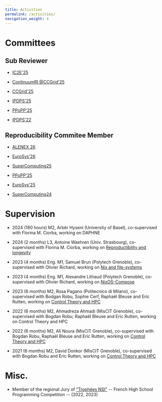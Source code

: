 ```yaml
---
title: Activities
permalink: /activities/
navigation_weight: 4
---
```


# Committees

## Sub Reviewer

- [IC2E'25](https://conferences.computer.org/IC2E/2025/index.html)

- [ContinuumRI @CCGrid'25](https://sites.google.com/view/continuumri/)

- [CCGrid'25](https://site.uit.no/ccgrid2025)

- [IPDPS'25](https://www.ipdps.org/)

- [PPoPP'25](https://ppopp25.sigplan.org/) 

- [IPDPS'22](https://www.ipdps.org/ipdps2022/index.html) 


## Reproducibility Commitee Member

- [ALENEX 26](https://www.siam.org/conferences-events/siam-conferences/alenex26/submissions/artifact-evaluation/)

- [EuroSys'26](https://sysartifacts.github.io/eurosys2026/call)

- [SuperComputing25](https://sc25.supercomputing.org/program/papers/reproducibility-initiative/)

- [PPoPP'25](https://ppopp25.sigplan.org/committee/PPoPP-2025-artifact-evaluation-artifact-evaluation-committee)

- [EuroSys'25](https://sysartifacts.github.io/eurosys2025/call)

- [SuperComputing24](https://sc24.supercomputing.org/program/papers/reproducibility-initiative/)

# Supervision

- 2024 (180 hours) M2, Arbër Hyseni (University of Basel), co-supervised with Florina M. Ciorba, working on DAPHNE

- 2024 (2 months) L3, Antoine Waehren (Univ. Strasbourg), co-supervised with Florina M. Ciorba, working on [Reproductibility and longevity](https://doi.org/10.5281/zenodo.13860834)

- 2023 (4 months) Eng. M1,  Samuel Brun (Polytech Grenoble), co-supervised with Olivier Richard, working on [Nix and file-systems](https://inria.hal.science/hal-04197724)

- 2023 (4 months) Eng. M1, Alexandre Lithaud (Polytech Grenoble), co-supervised with Olivier Richard, working on [NixOS-Compose](https://inria.hal.science/hal-04197720)

- 2023 (6 months) M2, Rosa Pagano (Politecnico di Milano), co-supervised with Bodgan Robu, Sophie Cerf, Raphaël Bleuse and Eric Rutten, working on [Control Theory and HPC](https://inria.hal.science/hal-04390558)

- 2022 (6 months) M2, Ahmadreza Ahmadi (MisCIT Grenoble), co-supervised with Bogdan Robu, Raphaël Bleuse and Eric Rutten, working on Control Theory and HPC

- 2022 (6 months) M2, Ali Noura (MisCIT Grenoble), co-supervised with Bogdan Robu, Raphaël Bleuse and Eric Rutten, working on [Control Theory and HPC](https://inria.hal.science/hal-03826649)

- 2021 (6 months) M2, David Donkor (MisCIT Grenoble), co-supervised with Bogdan Robu and Eric Rutten, working on [Control Theory and HPC](https://inria.hal.science/hal-03292373)


# Misc.

- Member of the regional Jury of ["Trophées NSI"](https://trophees-nsi.fr/) -- French High School Programming Competition -- (2022, 2023)
